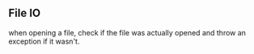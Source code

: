 ## File IO

when opening a file, check if the file was actually opened and throw an exception if it wasn't.
